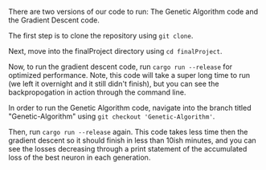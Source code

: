 There are two versions of our code to run: The Genetic Algorithm code and the Gradient Descent code.

The first step is to clone the repository using `git clone`.

Next, move into the finalProject directory using `cd finalProject`.

Now, to run the gradient descent code, run `cargo run --release` for optimized performance. Note, this code will take a super long time to run (we left it overnight and it still didn't finish), but you can see the backpropogation in action through the command line.

In order to run the Genetic Algorithm code, navigate into the branch titled "Genetic-Algorithm" using `git checkout 'Genetic-Algorithm'`.

Then, run `cargo run --release` again.  This code takes less time then the gradient descent so it should finish in less than 10ish minutes, and you can see the losses decreasing through a print statement of the accumulated loss of the best neuron in each generation.
